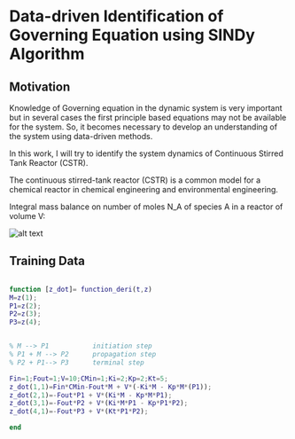 # Data-driven Identification of Governing Equation using SINDy Algorithm

## Motivation

Knowledge of Governing equation in the dynamic system is very important but in several cases the first principle based equations may not be available for the system.
So, it becomes necessary to develop an understanding of the system using data-driven methods.

In this work, I will try to identify the system dynamics of Continuous Stirred Tank Reactor (CSTR).

The continuous stirred-tank reactor (CSTR) is a common model for a chemical reactor in chemical engineering and environmental engineering.

Integral mass balance on number of moles N_A of species A in a reactor of volume V:

![alt text](https://wikimedia.org/api/rest_v1/media/math/render/svg/8eebf2350ec13c737ba7a73c8d785bbd0304bcb6.png)


## Training Data

```Matlab

function [z_dot]= function_deri(t,z)
M=z(1);
P1=z(2);
P2=z(3);
P3=z(4);


% M --> P1           initiation step
% P1 + M --> P2      propagation step
% P2 + P1--> P3      terminal step

Fin=1;Fout=1;V=10;CMin=1;Ki=2;Kp=2;Kt=5;
z_dot(1,1)=Fin*CMin-Fout*M + V*(-Ki*M - Kp*M*(P1));
z_dot(2,1)=-Fout*P1 + V*(Ki*M - Kp*M*P1);
z_dot(3,1)=-Fout*P2 + V*(Ki*M*P1 - Kp*P1*P2);
z_dot(4,1)=-Fout*P3 + V*(Kt*P1*P2);

end
```
